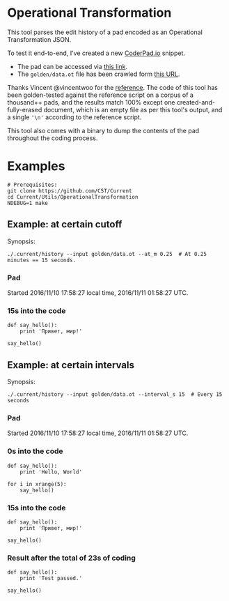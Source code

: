# Operational Transformation

This tool parses the edit history of a pad encoded as an Operational Transformation JSON.

To test it end-to-end, I've created a new [CoderPad.io](https://coderpad.io/) snippet.

* The pad can be accessed via [this link](https://coderpad.io/NPNNAZ2G).
* The `golden/data.ot` file has been crawled form [this URL](https://coderpad.firebaseio.com/NPNNAZ2G/history.json).

Thanks Vincent @vincentwoo for the [reference](https://github.com/firebase/firepad/blob/master/examples/firepad.rb). The code of this tool has been golden-tested against the reference script on a corpus of a thousand++ pads, and the results match 100% except one created-and-fully-erased document, which is an empty file as per this tool's output, and a single `'\n'` according to the reference script.

This tool also comes with a binary to dump the contents of the pad throughout the coding process.

# Examples

```
# Prerequisites:
git clone https://github.com/C5T/Current
cd Current/Utils/OperationalTransformation
NDEBUG=1 make
```

## Example: at certain cutoff

Synopsis:
```
./.current/history --input golden/data.ot --at_m 0.25  # At 0.25 minutes == 15 seconds.
```

### Pad
Started 2016/11/10 17:58:27 local time, 2016/11/11 01:58:27 UTC.
### 15s into the code
```
def say_hello():
    print 'Привет, мир!'

say_hello()
```

## Example: at certain intervals

Synopsis:
```
./.current/history --input golden/data.ot --interval_s 15  # Every 15 seconds
```

### Pad
Started 2016/11/10 17:58:27 local time, 2016/11/11 01:58:27 UTC.
### 0s into the code
```
def say_hello():
    print 'Hello, World'

for i in xrange(5):
    say_hello()
```
### 15s into the code
```
def say_hello():
    print 'Привет, мир!'

say_hello()
```
### Result after the total of 23s of coding
```
def say_hello():
    print 'Test passed.'

say_hello()
```
